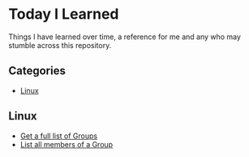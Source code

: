 # Today I Learned

Things I have learned over time, a reference for me and any who may stumble across this repository.

## Categories

* [Linux](#linux)

## Linux

* [Get a full list of Groups](linux/get-a-full-list-of-groups.md)
* [List all members of a Group](linux/list-all-members-of-a-group.md)
